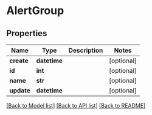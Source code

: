 # AlertGroup

## Properties
Name | Type | Description | Notes
------------ | ------------- | ------------- | -------------
**create** | **datetime** |  | [optional] 
**id** | **int** |  | [optional] 
**name** | **str** |  | [optional] 
**update** | **datetime** |  | [optional] 

[[Back to Model list]](../README.md#documentation-for-models) [[Back to API list]](../README.md#documentation-for-api-endpoints) [[Back to README]](../README.md)


